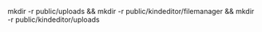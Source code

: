 mkdir -r public/uploads && mkdir -r public/kindeditor/filemanager && mkdir -r public/kindeditor/uploads